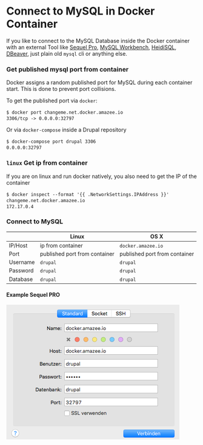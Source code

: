 # Connect to MySQL in Docker Container

If you like to connect to the MySQL Database inside the Docker container with an external Tool like [Sequel Pro](http://www.sequelpro.com/), [MySQL Workbench](http://www.mysql.com/products/workbench/), [HeidiSQL](http://www.heidisql.com/), [DBeaver](http://dbeaver.jkiss.org/), just plain old `mysql` cli or anything else.

### Get published mysql port from container

Docker assigns a random published port for MySQL during each container start. This is done to prevent port collisions.

To get the published port via `docker`:

    $ docker port changeme.net.docker.amazee.io
    3306/tcp -> 0.0.0.0:32797

Or via `docker-compose` inside a Drupal repository
    
    $ docker-compose port drupal 3306
    0.0.0.0:32797

### `linux` Get ip from container

If you are on linux and run docker natively, you also need to get the IP of the container

    $ docker inspect --format '{{ .NetworkSettings.IPAddress }}' changeme.net.docker.amazee.io
    172.17.0.4

### Connect to MySQL

|  | Linux | OS X |
| -- | -- | -- |
| IP/Host | ip from container | `docker.amazee.io` |
| Port | published port from container | published port from container |
| Username | `drupal` | `drupal` |
| Password | `drupal` | `drupal` |
| Database | `drupal` | `drupal` |

#### Example Sequel PRO

![](Sequel_Pro.png)
